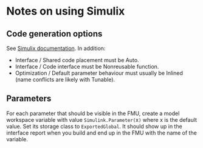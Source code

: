 # Notes on using Simulix

## Code generation options

See [Simulix documentation](https://github.com/Kvixen/Simulix).  In addition:

- Interface / Shared code placement must be Auto.
- Interface / Code interface must be Nonreusable function.
- Optimization / Default parameter behaviour must usually be Inlined
  (name conflicts are likely with Tunable).

## Parameters

For each parameter that should be visible in the FMU, create a model
workspace variable with value `Simulink.Parameter(`x`)` where x is the
default value.  Set its storage class to `ExportedGlobal`.  It should
show up in the interface report when you build and end up in the FMU
with the name of the variable.
